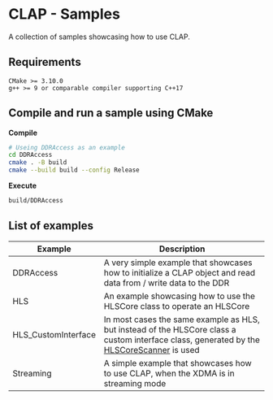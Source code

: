 # CLAP - Samples

A collection of samples showcasing how to use CLAP.<br>

## Requirements

	CMake >= 3.10.0
	g++ >= 9 or comparable compiler supporting C++17

## Compile and run a sample using CMake

**Compile**

```bash
# Useing DDRAccess as an example
cd DDRAccess
cmake . -B build
cmake --build build --config Release
```

**Execute**

```bash
build/DDRAccess
```

## List of examples

| Example | Description |
| ------- | ----------- |
| DDRAccess | A very simple example that showcases how to initialize a CLAP object and read data from / write data to the DDR |
| HLS | An example showcasing how to use the HLSCore class to operate an HLSCore |
| HLS_CustomInterface | In most cases the same example as HLS, but instead of the HLSCore class a custom interface class, generated by the [HLSCoreScanner](https://github.com/fporrmann/HLSCoreScanner) is used |
| Streaming | A simple example that showcases how to use CLAP, when the XDMA is in streaming mode |